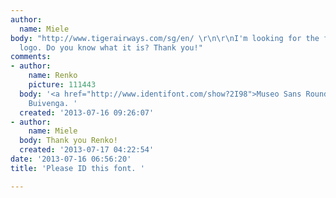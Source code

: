 ```yaml
---
author:
  name: Miele
body: "http://www.tigerairways.com/sg/en/ \r\n\r\nI'm looking for the font for Tigerair
  logo. Do you know what it is? Thank you!"
comments:
- author:
    name: Renko
    picture: 111443
  body: '<a href="http://www.identifont.com/show?2I98">Museo Sans Rounded</a> by Jos
    Buivenga. '
  created: '2013-07-16 09:26:07'
- author:
    name: Miele
  body: Thank you Renko!
  created: '2013-07-17 04:22:54'
date: '2013-07-16 06:56:20'
title: 'Please ID this font. '

---
```

